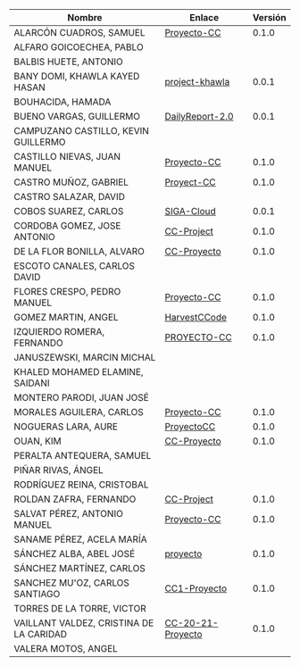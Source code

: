 | Nombre | Enlace | Versión |
|--------|--------|---------|
|ALARCÓN CUADROS, SAMUEL | [Proyecto-CC](https://github.com/kaizensamuel/Proyecto-CC-20-21)| 0.1.0 |
|ALFARO GOICOECHEA, PABLO | | |
|BALBIS HUETE, ANTONIO | | |
|BANY DOMI, KHAWLA KAYED HASAN | [project-khawla](https://github.com/khawla-banydomi/project-khawla) | 0.0.1 |
|BOUHACIDA, HAMADA | | |
|BUENO VARGAS, GUILLERMO | [DailyReport-2.0](https://github.com/Guillergood/DailyReport-2.0) | 0.0.1 |
|CAMPUZANO CASTILLO, KEVIN GUILLERMO | | |
|CASTILLO NIEVAS, JUAN MANUEL | [Proyecto-CC](https://github.com/Jumacasni/Proyecto-CC) | 0.1.0 |
|CASTRO MUÑOZ, GABRIEL  |[Proyect-CC](https://github.com/GabCas28/Project-CC) | 0.1.0|
|CASTRO SALAZAR, DAVID | | |
|COBOS SUAREZ, CARLOS | [SIGA-Cloud](https://github.com/kcobos/SIGA-Cloud) | 0.0.1 |
|CORDOBA GOMEZ, JOSE ANTONIO | [CC-Project](https://github.com/pepitoenpeligro/CC-Project) |  0.1.0  |
|DE LA FLOR BONILLA, ALVARO | [CC-Proyecto](https://github.com/alvarodelaflor/CC-Proyecto) | 0.1.0 |
|ESCOTO CANALES, CARLOS DAVID | | |
|FLORES CRESPO, PEDRO MANUEL | [Proyecto-CC](https://github.com/PedroMFC/Proyecto-CC) | 0.1.0 |
|GOMEZ MARTIN, ANGEL | [HarvestCCode](https://github.com/harvestcore/HarvestCCode) | 0.1.0 |
|IZQUIERDO ROMERA, FERNANDO  | [PROYECTO-CC](https://github.com/fer227/PROYECTO-CC) | 0.1.0 |
|JANUSZEWSKI, MARCIN MICHAL | | |
|KHALED MOHAMED ELAMINE, SAIDANI | | |
|MONTERO PARODI, JUAN JOSÉ | | |
|MORALES AGUILERA, CARLOS | [Proyecto-CC](https://github.com/Carlosma7/PROYECTO-CC) | 0.1.0 |
|NOGUERAS LARA, AURE | [ProyectoCC](https://github.com/aure-nogueras/ProyectoCC) | 0.1.0 |
|OUAN, KIM | [CC-Proyecto](https://github.com/ouank/CC-proyecto) | 0.1.0 |
|PERALTA ANTEQUERA, SAMUEL | | |
|PIÑAR RIVAS, ÁNGEL | | |
|RODRÍGUEZ REINA, CRISTOBAL | | |
|ROLDAN ZAFRA, FERNANDO | [CC-Project](https://github.com/FernandoRoldan93/CC-Project) | 0.1.0 |
|SALVAT PÉREZ, ANTONIO MANUEL | [Proyecto-CC](https://github.com/antoniosp7/Proyecto-CC) | 0.1.0 |
|SANAME PÉREZ, ACELA MARÍA | | |
|SÁNCHEZ ALBA, ABEL JOSÉ | [proyecto](https://github.com/ajalba/proyecto) | 0.1.0 |
|SÁNCHEZ MARTÍNEZ, CARLOS | | |
|SANCHEZ MU'OZ, CARLOS SANTIAGO | [CC1-Proyecto](https://github.com/Carlossamu7/CC1-Proyecto) | 0.1.0 |
|TORRES DE LA TORRE, VICTOR | | |
|VAILLANT VALDEZ, CRISTINA DE LA CARIDAD |[CC-20-21-Proyecto](https://github.com/ccvaillant1992/CC-20-21-Proyecto) |0.1.0 |
|VALERA MOTOS, ANGEL | | |
